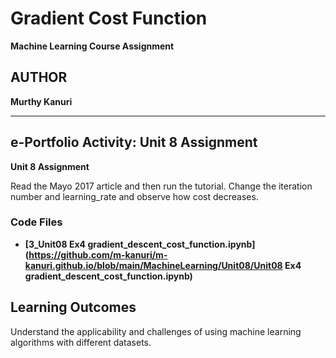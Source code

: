# Gradient Cost Function

**Machine Learning Course Assignment**

## AUTHOR

**Murthy Kanuri**


---

## e-Portfolio Activity: **Unit 8 Assignment**

**Unit 8 Assignment**

Read the Mayo 2017 article and then run the tutorial. Change the iteration number and learning_rate and observe how cost decreases.

### Code Files

- **[3\_Unit08 Ex4 gradient_descent_cost_function.ipynb](https://github.com/m-kanuri/m-kanuri.github.io/blob/main/MachineLearning/Unit08/Unit08 Ex4 gradient_descent_cost_function.ipynb)**

## Learning Outcomes

Understand the applicability and challenges of using machine learning algorithms with different datasets.

